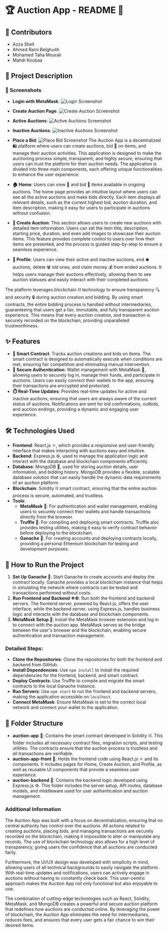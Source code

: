 # 🏆 Auction App - README 📄

## 👥 Contributors

- Azza Shell
- Ahmed Rami Belghuith
- Mohamed Taha Mourali
- Mahdi Koubaa

## 📜 Project Description

### 📸 Screenshots

- **Login with MetaMask**: ![Login Screenshot](auction-app/screenshots/1.png)

- **Create Auction Page**: ![Create Auction Screenshot](auction-app/screenshots/2.png)

- **Active Auctions**: ![Active Auctions Screenshot](auction-app/screenshots/3.png)

- **Inactive Auctions**: ![Inactive Auctions Screenshot](auction-app/screenshots/4.png)

- **Place a Bid**: ![Place Bid Screenshot](auction-app/screenshots/5.png)
  The Auction App is a decentralized 🛍️ platform where users can create auctions, bid 🤑 on items, and manage their auction activities. This application is designed to make the auctioning process simple, transparent, and highly secure, ensuring that users can trust the platform for their auction needs. The application is divided into three main components, each offering unique functionalities to enhance the user experience:

- **🏠 Home**: Users can view 👀 and bid 💸 items available in ongoing auctions. The home page provides an intuitive layout where users can see all the active auctions and make bids directly. Each item displays all relevant details, such as the current highest bid, auction duration, and item description, making it easy for users to participate in auctions without confusion.

- **📝 Create Auction**: This section allows users to create new auctions with detailed item information. Users can set the item title, description, starting price, duration, and even add images to showcase their auction items. This feature provides complete control to users over how their items are presented, and the process is guided step-by-step to ensure a seamless experience.

- **👤 Profile**: Users can view their active and inactive auctions, end ⏹️ auctions, delete 🗑️ old ones, and claim money 💰 from ended auctions. It helps users manage their auctions effectively, allowing them to see auction statuses and easily interact with their completed auctions.

The platform leverages blockchain ⛓️ technology to ensure transparency 🔍 and security 🔒 during auction creation and bidding. By using smart contracts, the entire bidding process is handled without intermediaries, guaranteeing that users get a fair, immutable, and fully transparent auction experience. This means that every auction creation, and transaction is securely recorded on the blockchain, providing unparalleled trustworthiness.

## ✨ Features

- **💼 Smart Contract**: Tracks auction creations and bids on items. The smart contract is designed to automatically execute when conditions are met, ensuring fair competition and eliminating manual intervention.
- **🔐 Secure Authentication**: Wallet management with MetaMask 🦊, allowing users to securely log in, manage their funds, and participate in auctions. Users can easily connect their wallets to the app, ensuring their transactions are encrypted and protected.
- **⏱️ Real-Time Updates**: Provides real-time updates for active and inactive auctions, ensuring that users are always aware of the current status of auctions. Notifications are sent for bid confirmations, outbids, and auction endings, providing a dynamic and engaging user experience.

## 🛠️ Technologies Used

- **Frontend**: React.js ⚛️, which provides a responsive and user-friendly interface that makes interacting with auctions easy and intuitive.
- **Backend**: Express.js ⚙️, used to manage the application logic and interact with the database and blockchain components efficiently.
- **Database**: MongoDB 🍃, used for storing auction details, user information, and bidding history. MongoDB provides a flexible, scalable database solution that can easily handle the dynamic data requirements of an auction platform.
- **Blockchain**: Solidity ⛓️ smart contract, ensuring that the entire auction process is secure, automated, and trustless.
- **Tools**:
  - **MetaMask** 🦊: For authentication and wallet management, enabling users to securely connect their wallets and handle transactions directly from the browser.
  - **Truffle** 🍫: For compiling and deploying smart contracts. Truffle also provides testing utilities, making it easy to verify contract behavior before deploying to the blockchain.
  - **Ganache** 🥃: For creating accounts and deploying contracts locally, providing a personal Ethereum blockchain for testing and development purposes.

## 🚀 How to Run the Project

1. **Set Up Ganache 🥃**: Start Ganache to create accounts and deploy the contract locally. Ganache provides a local blockchain instance that helps in simulating the network where contracts can be tested and transactions performed without costs.
2. **Run Frontend and Backend ⚛️⚙️**: Run both the frontend and backend servers. The frontend server, powered by React.js, offers the user interface, while the backend server, using Express.js, handles business logic and interacts with the database and blockchain components.
3. **MetaMask Setup 🦊**: Install the MetaMask browser extension and log in to connect with the auction app. MetaMask serves as the bridge between the user's browser and the blockchain, enabling secure authentication and transaction management.

### Detailed Steps:

- **Clone the Repositories**: Clone the repositories for both the frontend and backend from GitHub.
- **Install Dependencies**: Use `npm install` to install the required dependencies for the frontend, backend, and smart contract.
- **Deploy Contracts**: Use Truffle to compile and migrate the smart contracts to the local Ganache instance.
- **Run Servers**: Use `npm start` to run the frontend and backend servers, making the application accessible on `localhost`.
- **Connect MetaMask**: Ensure MetaMask is set to the correct local network and connect your wallet to the application.

## 📁 Folder Structure

- **auction-app** 📂: Contains the smart contract developed in Solidity ⛓️. This folder includes all necessary contract files, migration scripts, and testing utilities. The contracts ensure that the auction process is trustless and all transactions are verifiable.
- **auction-app-front** 📂: Holds the frontend code using React.js ⚛️ and its components. It includes pages for Home, Create Auction, and Profile, as well as reusable UI components that provide a seamless user experience.
- **auction-backend** 📂: Contains the backend logic developed using Express.js ⚙️. This folder includes the server setup, API routes, database models, and middleware used for user authentication and auction management.

### Additional Information

The Auction App was built with a focus on decentralization, ensuring that no central authority has control over the auctions. All actions related to creating auctions, placing bids, and managing transactions are securely recorded on the blockchain, making it impossible to alter or manipulate any records. The use of blockchain technology also allows for a high level of transparency, giving users the confidence that all auctions are conducted fairly.

Furthermore, the UI/UX design was developed with simplicity in mind, allowing users of all technical backgrounds to easily navigate the platform. With real-time updates and notifications, users can actively engage in auctions without having to constantly check back. This user-centric approach makes the Auction App not only functional but also enjoyable to use.

The combination of cutting-edge technologies such as React, Solidity, MetaMask, and MongoDB creates a powerful and secure auction platform that redefines how auctions are conducted online. By leveraging the power of blockchain, the Auction App eliminates the need for intermediaries, reduces fees, and ensures that every user gets a fair chance to win their desired items.
